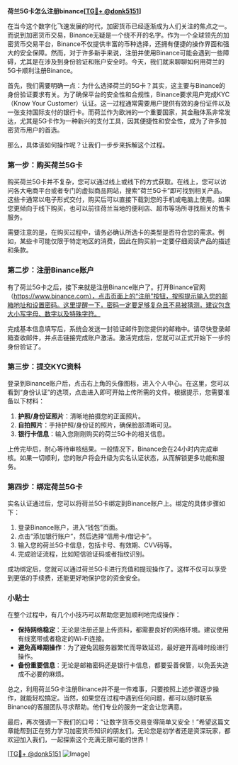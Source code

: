 **荷兰5G卡怎么注册binance[[TG💪+ @donk5151](https://t.me/s/donk5151)]**

在当今这个数字化飞速发展的时代，加密货币已经逐渐成为人们关注的焦点之一。而说到加密货币交易，Binance无疑是一个绕不开的名字。作为一个全球领先的加密货币交易平台，Binance不仅提供丰富的币种选择，还拥有便捷的操作界面和强大的安全保障。然而，对于许多新手来说，注册并使用Binance可能会遇到一些障碍，尤其是在涉及到身份验证和账户安全时。今天，我们就来聊聊如何用荷兰的5G卡顺利注册Binance。

首先，我们需要明确一点：为什么选择荷兰的5G卡？其实，这主要与Binance的身份验证要求有关。为了确保平台的安全性和合规性，Binance要求用户完成KYC（Know Your Customer）认证。这一过程通常需要用户提供有效的身份证件以及一张支持国际支付的银行卡。而荷兰作为欧洲的一个重要国家，其金融体系非常发达，尤其是5G卡作为一种新兴的支付工具，因其便捷性和安全性，成为了许多加密货币用户的首选。

那么，具体该如何操作呢？让我们一步步来拆解这个过程。

### 第一步：购买荷兰5G卡

购买荷兰5G卡并不复杂，您可以通过线上或线下的方式获取。在线上，您可以访问各大电商平台或者专门的虚拟商品网站，搜索“荷兰5G卡”即可找到相关产品。这些卡通常以电子形式交付，购买后可以直接下载到您的手机或电脑上使用。如果您更倾向于线下购买，也可以前往荷兰当地的便利店、超市等场所寻找相关的售卡服务。

需要注意的是，在购买过程中，请务必确认所选卡的类型是否符合您的需求。例如，某些卡可能仅限于特定地区的消费，因此在购买前一定要仔细阅读产品的描述和条款。

### 第二步：注册Binance账户

有了荷兰5G卡之后，接下来就是注册Binance账户了。打开Binance官网（https://www.binance.com），点击页面上的“注册”按钮，按照提示输入您的邮箱地址和设置密码。这里提醒一下，密码一定要足够复杂且不易被猜测，建议包含大小写字母、数字以及特殊字符。

完成基本信息填写后，系统会发送一封验证邮件到您提供的邮箱中。请尽快登录邮箱查收邮件，并点击链接完成账户激活。激活完成后，您就可以正式开始下一步的身份验证了。

### 第三步：提交KYC资料

登录到Binance账户后，点击右上角的头像图标，进入个人中心。在这里，您可以看到“身份认证”的选项，点击进入即可开始上传所需的文件。根据提示，您需要准备以下材料：

1. **护照/身份证照片**：清晰地拍摄您的正面照片。
2. **自拍照片**：手持护照/身份证的照片，确保脸部清晰可见。
3. **银行卡信息**：输入您刚刚购买的荷兰5G卡的相关信息。

上传完毕后，耐心等待审核结果。一般情况下，Binance会在24小时内完成审核。如果一切顺利，您的账户将会升级为实名认证状态，从而解锁更多功能和服务。

### 第四步：绑定荷兰5G卡

实名认证通过后，您可以将荷兰5G卡绑定到Binance账户上。绑定的具体步骤如下：

1. 登录Binance账户，进入“钱包”页面。
2. 点击“添加银行账户”，然后选择“信用卡/借记卡”。
3. 输入您的荷兰5G卡信息，包括卡号、有效期、CVV码等。
4. 完成验证流程，比如短信验证码或者指纹识别。

成功绑定后，您就可以通过荷兰5G卡进行充值和提现操作了。这样不仅可以享受到更低的手续费，还能更好地保护您的资金安全。

### 小贴士

在整个过程中，有几个小技巧可以帮助您更加顺利地完成操作：

- **保持网络稳定**：无论是注册还是上传资料，都需要良好的网络环境。建议使用有线宽带或者稳定的Wi-Fi连接。
- **避免高峰期操作**：为了避免因服务器繁忙而导致延迟，最好避开高峰时段进行操作。
- **备份重要信息**：无论是邮箱密码还是银行卡信息，都要妥善保管，以免丢失造成不必要的麻烦。

总之，利用荷兰5G卡注册Binance并不是一件难事，只要按照上述步骤逐步操作，就能轻松搞定。当然，如果您在过程中遇到任何问题，都可以随时联系Binance的客服团队寻求帮助。他们专业的服务一定会让您满意。

最后，再次强调一下我们的口号：“让数字货币交易变得简单又安全！”希望这篇文章能帮到正在努力学习加密货币知识的朋友们。无论您是初学者还是资深玩家，都欢迎加入我们，一起探索这个充满无限可能的世界！

[[TG💪+ @donk5151](https://t.me/s/donk5151) ![Image](https://i.postimg.cc/rwNCRYN7/Snipaste-2025-04-30-17-27-05.png)]